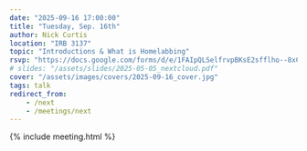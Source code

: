 ```yaml
---
date: "2025-09-16 17:00:00"
title: "Tuesday, Sep. 16th"
author: Nick Curtis
location: "IRB 3137"
topic: "Introductions & What is Homelabbing"
rsvp: "https://docs.google.com/forms/d/e/1FAIpQLSelfrvpBKsE2sfflho--8xCxq8s6dRBWQmwvJh8XnuZqNMNSg/viewform?embedded=true"
# slides: "/assets/slides/2025-05-05_nextcloud.pdf"
cover: "/assets/images/covers/2025-09-16_cover.jpg"
tags: talk
redirect_from:
    - /next
    - /meetings/next
---
```


{% include meeting.html %}